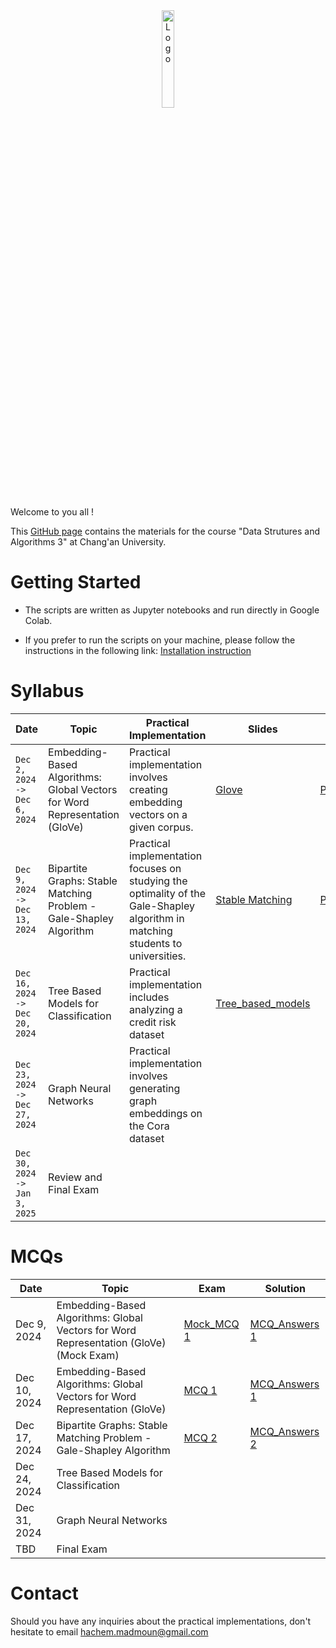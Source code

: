 <div align="center">
    <img src="./images/logo_Changan.png" alt="Logo" width="20%"/>
</div>

Welcome to you all !

This [GitHub page](https://hm-ai.github.io/Data_Structures_Algorithms/) contains the materials for the course "Data Strutures and Algorithms 3" at Chang'an University.

# Getting Started
* The scripts are written as Jupyter notebooks and run directly in Google Colab.

* If you prefer to run the scripts on your machine, please follow the instructions in the following link: [Installation instruction](https://colab.research.google.com/drive/1GtAF3kuPGDhxRYacLVUMm5S8f1uBA_oM?usp=sharing)


# Syllabus

| **Date**                       | **Topic**                                                                  | **Practical Implementation**                                                                                                    | Slides                                                     | **Colabs**                                                                                                     | **Solutions**                                                                                                           |
|--------------------------------|----------------------------------------------------------------------------|---------------------------------------------------------------------------------------------------------------------------------|------------------------------------------------------------|----------------------------------------------------------------------------------------------------------------|-------------------------------------------------------------------------------------------------------------------------|
| `Dec 2, 2024 -> Dec 6, 2024`   | Embedding-Based Algorithms: Global Vectors for Word Representation (GloVe) | Practical implementation involves creating embedding vectors on a given corpus.                                                 | [Glove](Slides/GloVe.pdf)                                  | [Programming_Session_1](https://colab.research.google.com/drive/1p5uRd4hJNaqInZh98hYuiknXI6Rc36-F?usp=sharing) | [Solution_Programming_Session_1](https://colab.research.google.com/drive/105sORnOHO8hPj0mj7fs2nFbkdYQjLtwk?usp=sharing) | 
| `Dec 9, 2024 -> Dec 13, 2024`  | Bipartite Graphs: Stable Matching Problem - Gale-Shapley Algorithm         | Practical implementation focuses on studying the optimality of the Gale-Shapley algorithm in matching students to universities. | [Stable Matching](Slides/Stable_Matching_Gale_Shapley.pdf) | [Programming_Session_2](https://colab.research.google.com/drive/1WFpsSRqH6D7DPo1jHxUC5Ln5FKN-OL5a?usp=sharing) | [Solution_Programming_Session_2](https://colab.research.google.com/drive/1mqoB_7h2H1da2F_BKfu94hR0FSIWSRRn?usp=sharing) | 
| `Dec 16, 2024 -> Dec 20, 2024` | Tree Based Models for Classification                                       | Practical implementation includes analyzing a credit risk dataset                                                               | [Tree_based_models](Slides/Tree_based_models.pdf)          |                                                                                                                |                                                                                                                         | 
| `Dec 23, 2024 -> Dec 27, 2024` | Graph Neural Networks                                                      | Practical implementation involves generating graph embeddings on the Cora dataset                                               |                                                            |                                                                                                                |                                                                                                                         | 
| `Dec 30, 2024 -> Jan 3, 2025`  | Review and Final Exam                                                      |                                                                                                                                 |                                                            |                                                                                                                |                                                                                                                         | 




# MCQs

| **Date**     | **Topic**                                                                              | Exam                               | Solution                                     | 
|--------------|----------------------------------------------------------------------------------------|------------------------------------|----------------------------------------------| 
| Dec 9, 2024  | Embedding-Based Algorithms: Global Vectors for Word Representation (GloVe) (Mock Exam) | [Mock_MCQ 1](Mmcqs/Mock_MCQ_1.pdf) | [MCQ_Answers 1](mcqs/Mock_MCQ_1_Answers.pdf) |
| Dec 10, 2024 | Embedding-Based Algorithms: Global Vectors for Word Representation (GloVe)             | [MCQ 1](mcqs/MCQ_1.pdf)            | [MCQ_Answers 1](mcqs/MCQ_1_Answers.pdf)      |          
| Dec 17, 2024 | Bipartite Graphs: Stable Matching Problem - Gale-Shapley Algorithm                     | [MCQ 2](mcqs/MCQ_2.pdf)            | [MCQ_Answers 2](mcqs/MCQ_2_Answers.pdf)      | 
| Dec 24, 2024 | Tree Based Models for Classification                                                   |                                    |                                              | 
| Dec 31, 2024 | Graph Neural Networks                                                                  |                                    |                                              | 
| TBD          | Final Exam                                                                             |                                    |                                              | 




# Contact
Should you have any inquiries about the practical implementations, don't hesitate to email hachem.madmoun@gmail.com